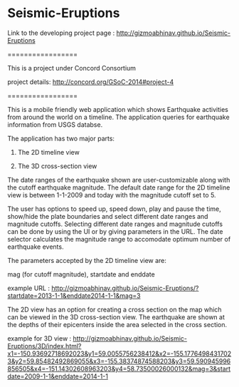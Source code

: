 Seismic-Eruptions
=================

Link to the developing project page : http://gizmoabhinav.github.io/Seismic-Eruptions

=================

This is a project under Concord Consortium

project details: http://concord.org/GSoC-2014#project-4

=================

This is a mobile friendly web application which shows Earthquake activities from around the world on a timeline. The application queries for earthquake information from USGS databse.

The application has two major parts:

1. The 2D timeline view

2. The 3D cross-section view

The date ranges of the earthquake shown are user-customizable along with the cutoff earthquake magnitude. The default date range for the 2D timeline view is between 1-1-2009 and today with the magnitude cutoff set to 5.

The user has options to speed up, speed down, play and pause the time, show/hide the plate boundaries and select different date ranges and magnitude cutoffs. Selecting different date ranges and magnitude cutoffs can be done by using the UI or by giving parameters in the URL. The date selector calculates the magnitude range to accomodate optimum number of earthquake events.

The parameters accepted by the 2D timeline view are:

mag (for cutoff magnitude), startdate and enddate

example URL : http://gizmoabhinav.github.io/Seismic-Eruptions/?startdate=2013-1-1&enddate2014-1-1&mag=3

The 2D view has an option for creating a cross section on the map which can be viewed in the 3D cross-section view. The earthquake are shown at the depths of their epicenters inside the area selected in the cross section.

example for 3D view : http://gizmoabhinav.github.io/Seismic-Eruptions/3D/index.html?x1=-150.93692718692023&y1=59.0055756238412&x2=-155.17764984317023&y2=59.85482492869055&x3=-155.38374874588203&y3=59.590945996856505&x4=-151.14302608963203&y4=58.73500026000132&mag=3&startdate=2009-1-1&enddate=2014-1-1


